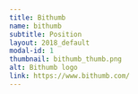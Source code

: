 ```yaml
---
title: Bithumb
name: bithumb
subtitle: Position
layout: 2018_default
modal-id: 1
thumbnail: bithumb_thumb.png
alt: Bithumb logo
link: https://www.bithumb.com/
---
```

